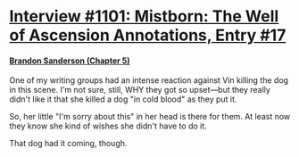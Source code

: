 # [Interview #1101: Mistborn: The Well of Ascension Annotations, Entry #17](https://www.theoryland.com/intvmain.php?i=1101#17)

#### [Brandon Sanderson (Chapter 5)](http://brandonsanderson.com/annotation-mistborn-2-chapter-five/)

One of my writing groups had an intense reaction against Vin killing the dog in this scene. I'm not sure, still, WHY they got so upset—but they really didn't like it that she killed a dog "in cold blood" as they put it.

So, her little "I'm sorry about this" in her head is there for them. At least now they know she kind of wishes she didn't have to do it.

That dog had it coming, though.

